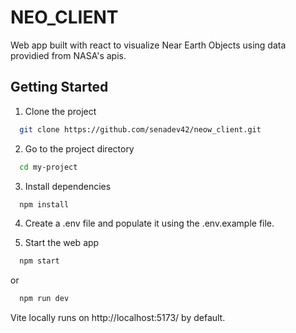 
# NEO_CLIENT

Web app built with react to visualize Near Earth Objects using data providied from NASA's apis. 

## Getting Started

1. Clone the project

```bash
  git clone https://github.com/senadev42/neow_client.git
```

2. Go to the project directory

```bash
  cd my-project
```

3. Install dependencies

```bash
  npm install
```

4. Create a .env file and populate it using the .env.example file.


5. Start the web app

```bash
  npm start 
```

or 

```bash
  npm run dev 
```

Vite locally runs on http://localhost:5173/ by default. 

